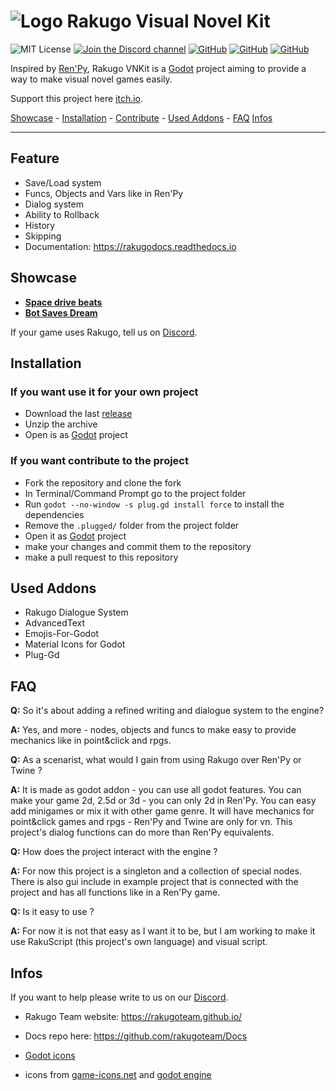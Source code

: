 # ![Logo](WindowIcon.png) Rakugo Visual Novel Kit
![MIT License](https://img.shields.io/static/v1.svg?label=📜%20License&message=MIT&color=informational)
[![Join the Discord channel](https://img.shields.io/static/v1.svg?label=Join%20our%20Discord%20channel&message=🎆&color=7289DA&logo=discord&logoColor=white&labelColor=2C2F33)](https://discord.gg/K9gvjdg)
[![GitHub](https://img.shields.io/github/stars/rakugoteam/VisualNovelKit)](https://github.com/rakugoteam/VisualNovelKit)
[![GitHub](https://img.shields.io/github/issues/rakugoteam/VisualNovelKit)](https://github.com/rakugoteam/VisualNovelKit)
[![GitHub](https://img.shields.io/github/issues-closed/rakugoteam/VisualNovelKit)](https://github.com/rakugoteam/VisualNovelKit)

Inspired by [Ren'Py](https://www.renpy.org), Rakugo VNKit is a [Godot](https://godotengine.org)
project aiming to provide a way to make visual novel games easily.

Support this project here [itch.io](https://rakugoteam.github.io/donations/).

[Showcase](#Showcase) -
[Installation](#Installation) -
[Contribute](#If-you-want-contribute-to-the-project) -
[Used Addons](#Used-Addons) -
[FAQ](#faq)
[Infos](#Infos)

---

## Feature
* Save/Load system
* Funcs, Objects and Vars like in Ren'Py
* Dialog system
* Ability to Rollback
* History
* Skipping
* Documentation: https://rakugodocs.readthedocs.io

## Showcase

- [**Space drive beats**](https://plopsis.itch.io/space-drive-beats)
- [**Bot Saves Dream**](https://plopsis.itch.io/curator-bot)

If your game uses Rakugo, tell us on [Discord](https://discord.gg/K9gvjdg).

## Installation

### If you want use it for your own project

- Download the last [release](https://github.com/rakugoteam/VisualNovelKit/releases/latest)
- Unzip the archive
- Open is as [Godot](https://godotengine.org) project

### If you want contribute to the project

- Fork the repository and clone the fork
- In Terminal/Command Prompt go to the project folder
- Run `godot --no-window -s plug.gd install force` to install the dependencies
- Remove the `.plugged/` folder from the project folder
- Open it as [Godot](https://godotengine.org) project
- make your changes and commit them to the repository
- make a pull request to this repository

## Used Addons

- Rakugo Dialogue System
- AdvancedText
- Emojis-For-Godot
- Material Icons for Godot
- Plug-Gd

## FAQ

**Q:** So it's about adding a refined writing and dialogue system to the engine? </p>
**A:** Yes, and more - nodes, objects and funcs to make easy to provide mechanics like in point&click and rpgs.

**Q:** As a scenarist, what would I gain from using Rakugo over Ren'Py or Twine ? </p>
**A:** It is made as godot addon - you can use all godot features.
You can make your game 2d, 2.5d or 3d - you can only 2d in Ren'Py.
You can easy add minigames or mix it with other game genre.
It will have mechanics for point&click games and rpgs - Ren'Py and Twine are only for vn.
This project's dialog functions can do more than Ren'Py equivalents.

**Q:** How does the project interact with the engine ? </p>
**A:** For now this project is a singleton and a collection of special nodes. There is also gui include in example project that is connected with the project and has all functions like in a Ren'Py game.

**Q:** Is it easy to use ?</p>
**A:** For now it is not that easy as I want it to be, but I am working to make it use RakuScript (this project's own language) and visual script.


## Infos

If you want to help please write to us on our [Discord](https://discord.gg/K9gvjdg).

- Rakugo Team website: https://rakugoteam.github.io/

- Docs repo here: https://github.com/rakugoteam/Docs

- [Godot icons](https://github.com/godotengine/godot-design/tree/master/engine/icons/optimized)

- icons from [game-icons.net](https://game-icons.net) and [godot engine](https://github.com/godotengine/godot/tree/master/editor/icons)
